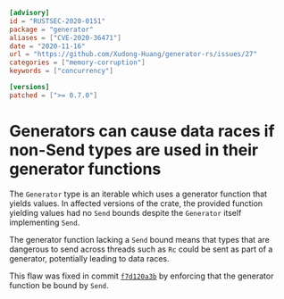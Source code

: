 ```toml
[advisory]
id = "RUSTSEC-2020-0151"
package = "generator"
aliases = ["CVE-2020-36471"]
date = "2020-11-16"
url = "https://github.com/Xudong-Huang/generator-rs/issues/27"
categories = ["memory-corruption"]
keywords = ["concurrency"]

[versions]
patched = [">= 0.7.0"]
```

# Generators can cause data races if non-Send types are used in their generator functions

The `Generator` type is an iterable which uses a generator function that yields
values. In affected versions of the crate, the provided function yielding values
had no `Send` bounds despite the `Generator` itself implementing `Send`.

The generator function lacking a `Send` bound means that types that are
dangerous to send across threads such as `Rc` could be sent as part of a
generator, potentially leading to data races.

This flaw was fixed in commit [`f7d120a3b`](https://github.com/Xudong-Huang/generator-rs/commit/f7d120a3b724d06a7b623d0a4306acf8f78cb4f0)
by enforcing that the generator function be bound by `Send`.
